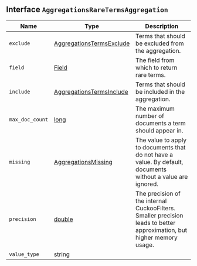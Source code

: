 ## Interface `AggregationsRareTermsAggregation`

| Name | Type | Description |
| - | - | - |
| `exclude` | [AggregationsTermsExclude](./AggregationsTermsExclude.md) | Terms that should be excluded from the aggregation. |
| `field` | [Field](./Field.md) | The field from which to return rare terms. |
| `include` | [AggregationsTermsInclude](./AggregationsTermsInclude.md) | Terms that should be included in the aggregation. |
| `max_doc_count` | [long](./long.md) | The maximum number of documents a term should appear in. |
| `missing` | [AggregationsMissing](./AggregationsMissing.md) | The value to apply to documents that do not have a value. By default, documents without a value are ignored. |
| `precision` | [double](./double.md) | The precision of the internal CuckooFilters. Smaller precision leads to better approximation, but higher memory usage. |
| `value_type` | string | &nbsp; |
